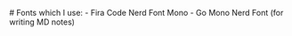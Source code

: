  #   F o n t s   w h i c h   I   u s e : 
 
 -   F i r a   C o d e   N e r d   F o n t   M o n o 
 -   G o   M o n o   N e r d   F o n t   ( f o r   w r i t i n g   M D   n o t e s ) 
